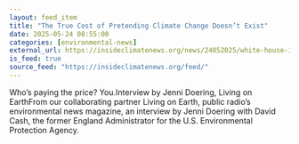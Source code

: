 ```yaml
---
layout: feed_item
title: "The True Cost of Pretending Climate Change Doesn’t Exist"
date: 2025-05-24 08:55:00
categories: [environmental-news]
external_url: https://insideclimatenews.org/news/24052025/white-house-ignores-social-cost-of-carbon/
is_feed: true
source_feed: "https://insideclimatenews.org/feed/"
---
```


Who’s paying the price? You.Interview by Jenni Doering, Living on EarthFrom our collaborating partner Living on Earth, public radio’s environmental news magazine, an interview by Jenni Doering with David Cash, the former England Administrator for the U.S. Environmental Protection Agency.&nbsp;
